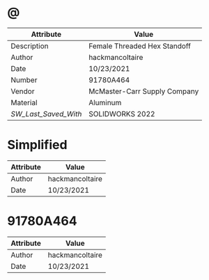 # @
| Attribute | Value |
| ---  | ---     |
| Description | Female Threaded Hex Standoff |
| Author | hackmancoltaire |
| Date | 10/23/2021 |
| Number | 91780A464 |
| Vendor | McMaster-Carr Supply Company |
| Material | Aluminum |
| _SW_Last_Saved_With_ | SOLIDWORKS 2022 |
# Simplified
| Attribute | Value |
| ---  | ---     |
| Author | hackmancoltaire |
| Date | 10/23/2021 |
# 91780A464
| Attribute | Value |
| ---  | ---     |
| Author | hackmancoltaire |
| Date | 10/23/2021 |
